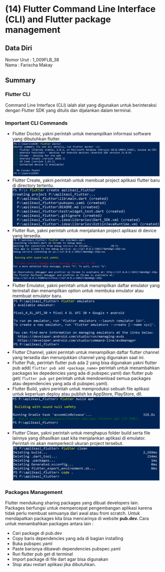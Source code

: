 # (14) Flutter Command Line Interface (CLI) and Flutter package management

## Data Diri
Nomor Urut : 1_009FLB_38 <br>
Nama : Farischa Makay

## Summary
### Flutter CLI
Command Line Interface (CLI) ialah alat yang digunakan untuk berinteraksi dengan Flutter SDK yang ditulis dan dijalankan dalam terminal.
### Important CLI Commands
- Flutter Doctor, yakni perintah untuk menampilkan informasi software yang dibutuhkan flutter. <br>
![Flutter_doctor](screenshots/summary_01_flutter_doctor.PNG) 
- Flutter Create, yakni perintah untuk membuat project aplikasi flutter baru di directory tertentu. <br>
![Flutter_create](screenshots/summary_01_flutter_create.PNG)
- Flutter Run, yakni perintah untuk menjalankan project aplikasi di device yang tersedia. <br>
![Flutter_run](screenshots/summary_01_flutter_run.PNG)
- Flutter Emulator, yakni perintah untuk menampilkan daftar emulator yang terinstall dan menampilkan option untuk membuka emulator atau membuat emulator baru. <br>
![Flutter_emulator](screenshots/summary_01_flutter_emulator.PNG)
- Flutter Channel, yakni perintah untuk menampilkan daftar flutter channel yang tersedia dan menunjukkan channel yang digunakan saat ini. <br>
- Flutter Pub, perintah flutter pub ada 2 yang bisa digunakan yakni flutter pub add( ```flutter pub add <package_name>``` perintah untuk menambahkan packages ke depedencies yang ada di pubspec.yaml) dan flutter pub get( ```flutter pub get``` perintah untuk mendownload semua packages atau dependencies yang ada di pubspec.yaml).
- Flutter Build, yakni perintah untuk memproduksi sebuah file aplikasi untuk keperluan deploy atau publish ke AppStore, PlayStore, dll. <br>
![Flutter_Build](screenshots/summary_01_build.PNG)
- Flutter Clean, yakni perintah untuk menghapus folder build serta file lainnya yang dihasilkan saat kita menjalankan aplikasi di emulator. Perintah ini akan memperkecil ukuran project tersebut. <br>
![Flutter_clean](screenshots/summary_01_flutter_clean.PNG)
### Packages Management
Flutter mendukung sharing packages yang dibuat developers lain. Packages berfungsi untuk mempercepat pengembangan aplikasi karena tidak perlu membuat semuanya dari awal atau from scratch. Untuk mendapatkan packages kita bisa mencarinya di website <strong>pub.dev. </strong>
Cara untuk menambahkan packages antara lain :
- Cari package di pub.dev
- Copy baris dependencies yang ada di bagian installing
- Buka pubspec.yaml
- Paste barisnya dibawah dependencies pubspec.yaml
- Run flutter pub get di terminal
- Import package di file dart agar bisa digunakan 
- Stop atau restart aplikasi jika dibutuhkan.